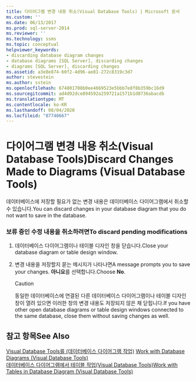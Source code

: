 ```yaml
---
title: 다이어그램 변경 내용 취소(Visual Database Tools) | Microsoft 문서
ms.custom: ''
ms.date: 06/13/2017
ms.prod: sql-server-2014
ms.reviewer: ''
ms.technology: ssms
ms.topic: conceptual
helpviewer_keywords:
- discarding database diagram changes
- database diagrams [SQL Server], discarding changes
- diagrams [SQL Server], discarding changes
ms.assetid: a3e8e874-60f2-4d96-ae81-272c8319c3d7
author: stevestein
ms.author: sstein
ms.openlocfilehash: 674801708b0ee4669523e5bbb7e8f8b359bc16d9
ms.sourcegitcommit: ad4d92dce894592a259721a1571b1d8736abacdb
ms.translationtype: MT
ms.contentlocale: ko-KR
ms.lasthandoff: 08/04/2020
ms.locfileid: "87740667"
---
```

# <a name="discard-changes-made-to-diagrams-visual-database-tools"></a><span data-ttu-id="b22b6-102">다이어그램 변경 내용 취소(Visual Database Tools)</span><span class="sxs-lookup"><span data-stu-id="b22b6-102">Discard Changes Made to Diagrams (Visual Database Tools)</span></span>
  <span data-ttu-id="b22b6-103">데이터베이스에 저장할 필요가 없는 변경 내용은 데이터베이스 다이어그램에서 취소할 수 있습니다.</span><span class="sxs-lookup"><span data-stu-id="b22b6-103">You can discard changes in your database diagram that you do not want to save in the database.</span></span>  
  
### <a name="to-discard-pending-modifications"></a><span data-ttu-id="b22b6-104">보류 중인 수정 내용을 취소하려면</span><span class="sxs-lookup"><span data-stu-id="b22b6-104">To discard pending modifications</span></span>  
  
1.  <span data-ttu-id="b22b6-105">데이터베이스 다이어그램이나 테이블 디자인 창을 닫습니다.</span><span class="sxs-lookup"><span data-stu-id="b22b6-105">Close your database diagram or table design window.</span></span>  
  
2.  <span data-ttu-id="b22b6-106">변경 내용을 저장할지 묻는 메시지가 나타나면</span><span class="sxs-lookup"><span data-stu-id="b22b6-106">A message prompts you to save your changes.</span></span> <span data-ttu-id="b22b6-107">**아니요**를 선택합니다.</span><span class="sxs-lookup"><span data-stu-id="b22b6-107">Choose **No**.</span></span>  
  
    > [!CAUTION]  
    >  <span data-ttu-id="b22b6-108">동일한 데이터베이스에 연결된 다른 데이터베이스 다이어그램이나 테이블 디자인 창이 열려 있으면 이러한 창의 변경 내용도 저장되지 않은 채 닫힙니다.</span><span class="sxs-lookup"><span data-stu-id="b22b6-108">If you have other open database diagrams or table design windows connected to the same database, close them without saving changes as well.</span></span>  
  
## <a name="see-also"></a><span data-ttu-id="b22b6-109">참고 항목</span><span class="sxs-lookup"><span data-stu-id="b22b6-109">See Also</span></span>  
 <span data-ttu-id="b22b6-110">[Visual Database Tools를 &#40;데이터베이스 다이어그램 작업&#41;](visual-database-tools.md) </span><span class="sxs-lookup"><span data-stu-id="b22b6-110">[Work with Database Diagrams &#40;Visual Database Tools&#41;](visual-database-tools.md) </span></span>  
 [<span data-ttu-id="b22b6-111">데이터베이스 다이어그램에서 테이블 작업&#40;Visual Database Tools&#41;</span><span class="sxs-lookup"><span data-stu-id="b22b6-111">Work with Tables in Database Diagram &#40;Visual Database Tools&#41;</span></span>](work-with-tables-in-database-diagram-visual-database-tools.md)  
  
  
